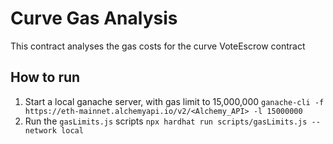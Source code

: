 # Curve Gas Analysis

This contract analyses the gas costs for the curve VoteEscrow contract

## How to run

1. Start a local ganache server, with gas limit to 15,000,000 `ganache-cli -f https://eth-mainnet.alchemyapi.io/v2/<Alchemy_API> -l 15000000`
2. Run the `gasLimits.js` scripts `npx hardhat run scripts/gasLimits.js --network local`

